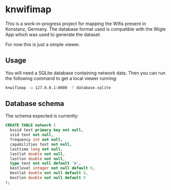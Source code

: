 # knwifimap

This is a work-in-progress project for mapping the Wifis present in Konstanz, Germany. The database format used is compatible with the Wigle App which was used to generate the dataset.

For now this is just a simple viewer.

## Usage

You will need a SQLite database containing network data. Then you can run the following command to get a local viewer running:

```bash
knwifimap -a 127.0.0.1:8080 -f database.sqlite
```

## Database schema

The schema expected is currently:

```sql
CREATE TABLE network (
  bssid text primary key not null,
  ssid text not null,
  frequency int not null,
  capabilities text not null,
  lasttime long not null,
  lastlat double not null,
  lastlon double not null,
  type text not null default 'W',
  bestlevel integer not null default 0,
  bestlat double not null default 0,
  bestlon double not null default 0
);
```
